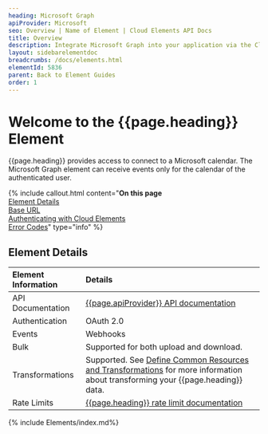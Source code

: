 ```yaml
---
heading: Microsoft Graph
apiProvider: Microsoft
seo: Overview | Name of Element | Cloud Elements API Docs
title: Overview
description: Integrate Microsoft Graph into your application via the Cloud Elements APIs.
layout: sidebarelementdoc
breadcrumbs: /docs/elements.html
elementId: 5836
parent: Back to Element Guides
order: 1
---
```


# Welcome to the {{page.heading}} Element

{{page.heading}} provides access to connect to a Microsoft calendar. The Microsoft Graph element can receive events only for the calendar of the authenticated user.

{% include callout.html content="<strong>On this page</strong></br><a href=#element-details>Element Details</a></br><a href=#base-url>Base URL</a></br><a href=#authenticating-with-cloud-elements>Authenticating with Cloud Elements</a></br><a href=#error-codes>Error Codes</a>" type="info" %}

## Element Details

| Element Information | Details     |
| :------------- | :------------- |
| API Documentation | [{{page.apiProvider}} API documentation](https://www.google.com/search?q={{page.heading}}+api+documentation) |
| Authentication | OAuth 2.0  |
| Events | Webhooks |
| Bulk | Supported for both upload and download. |
| Transformations | Supported. See [Define Common Resources and Transformations](https://docs.cloud-elements.com/home/common-object) for more information about transforming your {{page.heading}} data.|
| Rate Limits | [{{page.heading}} rate limit documentation](https://www.google.com/search?q={{page.heading}}+api+rate+limits)|

{% include Elements/index.md%}
